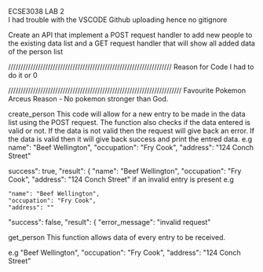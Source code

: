 ECSE3038 LAB 2  
I had trouble with the VSCODE Github uploading hence no gitignore

Create an API that implement a POST request handler to add new people to the existing data list and a 
GET request handler that will show all added data of the person list


//////////////////////////////////////////////////////////////////
Reason for Code 
I had to do it or 0


//////////////////////////////////////////////////////////////////////
Favourite Pokemon 
Arceus 
Reason - No pokemon stronger than God.  


create_person 
This code will allow for a new entry to be made in the data list using the POST request. The function also checks if the data entered is valid or not. If the data is not valid then the request will give back an error. If the data is valid then it will give back success and print the entred data. 
e.g 
name": "Beef Wellington",
	"occupation": "Fry Cook",
	"address": "124 Conch Street" 

 success": true,
	"result": {
		"name": "Beef Wellington",
		"occupation": "Fry Cook",
		"address": "124 Conch Street" 
  if an invalid entry is present e.g

  	"name": "Beef Wellington",
	"occupation": "Fry Cook",
	"address": "" 

 "success": false,
"result": {
"error_message": "invalid request"

get_person 
This function allows data of every entry to be received.  

e.g 
"Beef Wellington",
"occupation": "Fry Cook",
"address": "124 Conch Street" 


